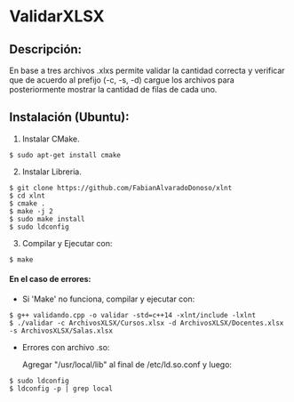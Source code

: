 # ValidarXLSX

## Descripción:
En base a tres archivos .xlxs permite validar la cantidad correcta y verificar que de acuerdo al prefijo (-c, -s, -d) cargue los archivos para posteriormente mostrar la cantidad de filas de cada uno.

## Instalación (Ubuntu):
1. Instalar CMake.
```
$ sudo apt-get install cmake
```
2. Instalar Libreria.

```
$ git clone https://github.com/FabianAlvaradoDonoso/xlnt
$ cd xlnt
$ cmake .
$ make -j 2
$ sudo make install
$ sudo ldconfig
```

3. Compilar y Ejecutar con:
```
$ make
```

#### En el caso de errores:

- Si 'Make' no funciona, compilar y ejecutar con:
```
$ g++ validando.cpp -o validar -std=c++14 -xlnt/include -lxlnt
$ ./validar -c ArchivosXLSX/Cursos.xlsx -d ArchivosXLSX/Docentes.xlsx -s ArchivosXLSX/Salas.xlsx
```
- Errores con archivo .so:

	Agregar "/usr/local/lib" al final de /etc/ld.so.conf y luego:
```
$ sudo ldconfig
$ ldconfig -p | grep local
```
